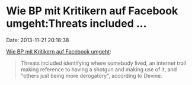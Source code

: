 Wie BP mit Kritikern auf Facebook umgeht:Threats included \...
==============================================================

Date: 2013-11-21 20:18:38

[Wie BP mit Kritikern auf Facebook
umgeht](http://www.aljazeera.com/indepth/features/2013/11/bp-trolling-facebook-critics-20131112104514166549.html):

> Threats included identifying where somebody lived, an internet troll
> making reference to having a shotgun and making use of it, and
> \"others just being more derogatory\", according to Devine.

